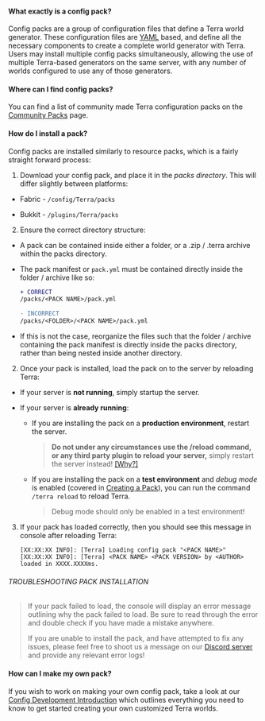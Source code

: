 #### What exactly is a config pack?

Config packs are a group of configuration files that define a Terra world generator. These configuration files are [YAML](https://en.wikipedia.org/wiki/YAML)
based, and define all the necessary components to create a
complete world generator with Terra. Users may install multiple config packs simultaneously, allowing the use of
multiple Terra-based generators on the same server, with any number of worlds configured to use any of those generators.

#### Where can I find config packs?

You can find a list of community made Terra configuration packs on the [Community Packs](./Community-Packs) page.

#### How do I install a pack?

Config packs are installed similarly to resource packs, which is a fairly straight forward process:

1. Download your config pack, and place it in the *packs directory*. This will differ slightly between platforms:

  - Fabric - `/config/Terra/packs`

  - Bukkit - `/plugins/Terra/packs`

2. Ensure the correct directory structure:

* A pack can be contained inside either a folder, or a .zip / .terra archive within the packs directory.

* The pack manifest or `pack.yml` must be contained directly inside the folder / archive like so:

  ```diff
  + CORRECT
  /packs/<PACK NAME>/pack.yml

  - INCORRECT
  /packs/<FOLDER>/<PACK NAME>/pack.yml
  ```

* If this is not the case, reorganize the files such that the folder / archive containing the pack manifest is directly inside the packs directory, rather than being nested inside another directory.

2. Once your pack is installed, load the pack on to the server by reloading Terra:

* If your server is **not running**, simply startup the server.

* If your server is **already running**:

  * If you are installing the pack on a **production environment**, restart the server.

    > **Do not under any circumstances use the /reload command, or any third party
    >plugin
    > to reload your server,** simply restart the server instead!
        [\[Why?\]](https://madelinemiller.dev/blog/problem-with-reload/)

  * If you are installing the pack on a **test environment** and *debug mode* is enabled (covered in
    [Creating a Pack](./Creating-a-Pack)), you can run the command `/terra reload` to reload Terra.

    > Debug mode should only be enabled in a test environment!

3. If your pack has loaded correctly, then you should see this message in console after reloading Terra:

    ```none
    [XX:XX:XX INFO]: [Terra] Loading config pack "<PACK NAME>"
    [XX:XX:XX INFO]: [Terra] <PACK NAME> <PACK VERSION> by <AUTHOR> loaded in XXXX.XXXXms.
    ```

###### TROUBLESHOOTING PACK INSTALLATION

>If your pack failed to load, the console will display an error message outlining why the pack failed to load. Be sure to
>read through the error and double check if you have made a mistake anywhere.
>
>If you are unable to install the pack, and have attempted to fix any issues, please feel free to shoot us a message on
>our [Discord server](https://discord.gg/PXUEbbF) and provide any relevant error logs!

#### How can I make my own pack?

If you wish to work on making your own config pack, take a look at our [Config Development Introduction](./Config-Development-Introduction) which
outlines everything you need to know to get started creating your own customized Terra worlds.
